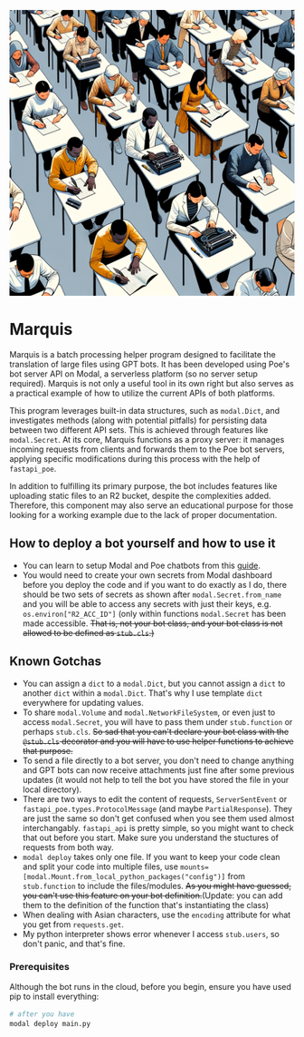 ![Program Logo](./DALL-E-3.png)

# Marquis

Marquis is a batch processing helper program designed to facilitate the translation of large files using GPT bots. It has been developed using Poe's bot server API on Modal, a serverless platform (so no server setup required). Marquis is not only a useful tool in its own right but also serves as a practical example of how to utilize the current APIs of both platforms.

This program leverages built-in data structures, such as `modal.Dict`, and investigates methods (along with potential pitfalls) for persisting data between two different API sets. This is achieved through features like `modal.Secret`. At its core, Marquis functions as a proxy server: it manages incoming requests from clients and forwards them to the Poe bot servers, applying specific modifications during this process with the help of `fastapi_poe`.

In addition to fulfilling its primary purpose, the bot includes features like uploading static files to an R2 bucket, despite the complexities added. Therefore, this component may also serve an educational purpose for those looking for a working example due to the lack of proper documentation.

## How to deploy a bot yourself and how to use it

- You can learn to setup Modal and Poe chatbots from this [guide](https://developer.poe.com/server-bots/quick-start).
- You would need to create your own secrets from Modal dashboard before you deploy the code and if you want to do exactly as I do, there should be two sets of secrets as shown after `modal.Secret.from_name` and you will be able to access any secrets with just their keys, e.g. `os.environ["R2_ACC_ID"]` (only within functions `modal.Secret` has been made accessible. ~~That is, not your bot class, and your bot class is not allowed to be defined as `stub.cls`.)~~

## Known Gotchas

- You can assign a `dict` to a `modal.Dict`, but you cannot assign a `dict` to another `dict` within a `modal.Dict`. That's why I use template `dict` everywhere for updating values.
- To share `modal.Volume` and `modal.NetworkFileSystem`, or even just to access `modal.Secret`, you will have to pass them under `stub.function` or perhaps `stub.cls`. ~~So sad that you can't declare your bot class with the `@stub.cls` decorator and you will have to use helper functions to achieve that purpose.~~
- To send a file directly to a bot server, you don't need to change anything and GPT bots can now receive attachments just fine after some previous updates (it would not help to tell the bot you have stored the file in your local directory).
- There are two ways to edit the content of requests, `ServerSentEvent` or `fastapi_poe.types.ProtocolMessage` (and maybe `PartialResponse`). They are just the same so don't get confused when you see them used almost interchangably. `fastapi_api` is pretty simple, so you might want to check that out before you start. Make sure you understand the stuctures of requests from both way.
- `modal deploy` takes only one file. If you want to keep your code clean and split your code into multiple files, use `mounts=[modal.Mount.from_local_python_packages("config")]` from `stub.function` to include the files/modules. ~~As you might have guessed, you can't use this feature on your bot definition.~~(Update: you can add them to the definition of the function that's instantiating the class)
- When dealing with Asian characters, use the `encoding` attribute for what you get from `requests.get`.
- My python interpreter shows error whenever I access `stub.users`, so don't panic, and that's fine.

### Prerequisites

Although the bot runs in the cloud, before you begin, ensure you have used pip to install everything:

```bash
# after you have 
modal deploy main.py
